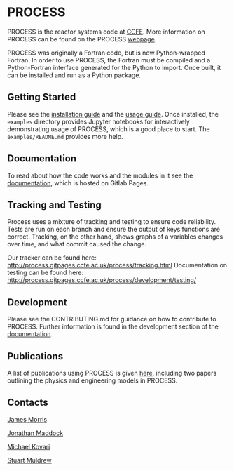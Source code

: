 # PROCESS
PROCESS is the reactor systems code at [CCFE](www.ccfe.ac.uk). More information on PROCESS
can be found on the PROCESS [webpage](https://ccfe.ukaea.uk/resources/process/).

PROCESS was originally a Fortran code, but is now Python-wrapped Fortran. In order to use PROCESS, the Fortran must be compiled and a Python-Fortran interface generated for the Python to import. Once built, it can be installed and run as a Python package.

## Getting Started
Please see the [installation guide](http://process.gitpages.ccfe.ac.uk/process/installation) and the [usage guide](http://process.gitpages.ccfe.ac.uk/process/usage). Once installed, the `examples` directory provides Jupyter notebooks for interactively demonstrating usage of PROCESS, which is a good place to start. The `examples/README.md` provides more help.

## Documentation
To read about how the code works and the modules in it see the [documentation](http://process.gitpages.ccfe.ac.uk/process), which is hosted on Gitlab Pages.

## Tracking and Testing
Process uses a mixture of tracking and testing to ensure code reliability. Tests are run on each branch and ensure the output of keys functions are correct. Tracking, on the other hand, shows graphs of a variables changes over time, and what commit caused the change. 

Our tracker can be found here: http://process.gitpages.ccfe.ac.uk/process/tracking.html
Documentation on testing can be found here: http://process.gitpages.ccfe.ac.uk/process/development/testing/

## Development
Please see the CONTRIBUTING.md for guidance on how to contribute to PROCESS. Further information is found in the development section of the [documentation](http://process.gitpages.ccfe.ac.uk/process).


## Publications
A list of publications using PROCESS is given [here](http://process.gitpages.ccfe.ac.uk/process/publications), including two papers outlining the physics and engineering models in PROCESS.

## Contacts
[James Morris](james.morris2@ukaea.uk)

[Jonathan Maddock](jonathan.maddock@ukaea.uk)

[Michael Kovari](michael.kovari@ukaea.uk)

[Stuart Muldrew](stuart.muldrew@ukaea.uk)
